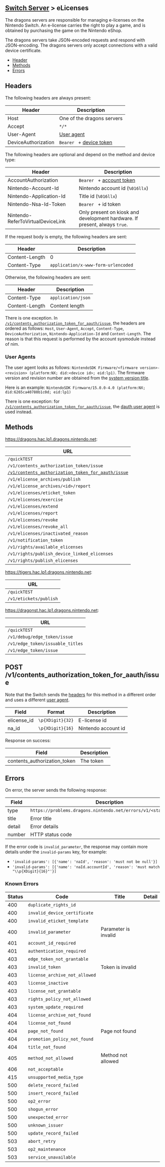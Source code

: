 [Switch Server](Server-List#switch) > eLicenses
---

The dragons servers are responsible for managing e-licenses on the Nintendo Switch. An e-license carries the right to play a game, and is obtained by purchasing the game on the Nintendo eShop.

The dragons servers take JSON-encoded requests and respond with JSON-encoding. The dragons servers only accept connections with a valid device certificate.

* [Header](#headers)
* [Methods](#methods)
* [Errors](#errors)

## Headers
The following headers are always present:

| Header | Description |
| --- | --- |
| Host | One of the dragons servers |
| Accept | `*/*` |
| User-Agent | [User agent](#user-agents) |
| DeviceAuthorization | `Bearer ` + [device token](DAuth-Server) |

The following headers are optional and depend on the method and device type:

| Header | Description |
| --- | --- |
| AccountAuthorization | `Bearer ` + [account token](Account-Server-(Switch)) |
| Nintendo-Account-Id | Nintendo account id (`%016llx`) |
| Nintendo-Application-Id | Title id (`%016llx`) |
| Nintendo-Nsa-Id-Token | `Bearer ` + id token |
| Nintendo-ReferToVirtualDeviceLink | Only present on kiosk and development hardware. If present, always `true`. |

If the request body is empty, the following headers are sent:

| Header | Description |
| --- | --- |
| Content-Length | 0 |
| Content-Type | `application/x-www-form-urlencoded` |

Otherwise, the following headers are sent:

| Header | Description |
| --- | --- |
| Content-Type | `application/json` |
| Content-Length | Content length |

There is one exception. In [`/v1/contents_authorization_token_for_aauth/issue`](#post-v1contents_authorization_token_for_aauthissue),  the headers are ordered as follows: `Host`, `User-Agent`, `Accept`, `Content-Type`, `DeviceAuthorization`, `Nintendo-Application-Id` and `Content-Length`. The reason is that this request is performed by the account sysmodule instead of nim.

### User Agents
The user agent looks as follows: `NintendoSDK Firmware/<firmware version>-<revision> (platform:NX; did:<device id>; eid:lp1)`. The firmware version and revision number are obtained from the [system version title](https://switchbrew.org/wiki/System_Version_Title).

Here is an example: `NintendoSDK Firmware/15.0.0-4.0 (platform:NX; did:6265ca40780b1c0d; eid:lp1)`

There is one exception: for [`/v1/contents_authorization_token_for_aauth/issue`](#post-v1contents_authorization_token_for_aauthissue), the [dauth user agent](DAuth-Server) is used instead.

## Methods

https://dragons.hac.lp1.dragons.nintendo.net:

| URL |
| --- |
| `/quickTEST` |
| `/v1/contents_authorization_token/issue` |
| [`/v1/contents_authorization_token_for_aauth/issue`](#post-v1contents_authorization_token_for_aauthissue) |
| `/v1/elicense_archives/publish` |
| `/v1/elicense_archives/<id>/report` |
| `/v1/elicenses/eticket_token` |
| `/v1/elicenses/exercise` |
| `/v1/elicenses/extend` |
| `/v1/elicenses/report` |
| `/v1/elicenses/revoke` |
| `/v1/elicenses/revoke_all` |
| `/v1/elicenses/inactivated_reason` |
| `/v1/notification_token` |
| `/v1/rights/available_elicenses` |
| `/v1/rights/publish_device_linked_elicenses` |
| `/v1/rights/publish_elicenses` |

https://tigers.hac.lp1.dragons.nintendo.net:

| URL |
| --- |
| `/quickTEST` |
| `/v1/etickets/publish` |

https://dragonst.hac.lp1.dragons.nintendo.net:

| URL |
| --- |
| `/quickTEST` |
| `/v1/debug/edge_token/issue` |
| `/v1/edge_token/issuable_titles` |
| `/v1/edge_token/issue` |

## POST /v1/contents_authorization_token_for_aauth/issue
Note that the Switch sends the [headers](#headers) for this method in a different order and uses a different [user agent](#user-agents).

| Field | Format | Description |
| --- | --- | --- |
| elicense_id | `\p{XDigit}{32}` | E-license id |
| na_id | `\p{XDigit}{16}` | Nintendo account id |

Response on success:

| Field | Description |
| --- | --- |
| contents_authorization_token | The token |

## Errors
On error, the server sends the following response:

| Field | Description |
| --- | --- |
| type | `https://problems.dragons.nintendo.net/errors/v1/<status>/<code>` |
| title | Error title |
| detail | Error details |
| number | HTTP status code |

If the error code is `invalid_parameter`, the response may contain more details under the `invalid-params` key, for example:

* `'invalid-params': [{'name': 'naId', 'reason': 'must not be null'}]`
* `'invalid-params': [{'name': 'naId.accountId', 'reason': 'must match "\\p{XDigit}{16}"'}]`

### Known Errors
| Status | Code | Title | Detail |
| --- | --- | --- | --- |
| 400 | `duplicate_rights_id` | | |
| 400 | `invalid_device_certificate` | | |
| 400 | `invalid_eticket_template` | | |
| 400 | `invalid_parameter` | Parameter is invalid | |
| 401 | `account_id_required` | | |
| 401 | `authentication_required` | | |
| 403 | `edge_token_not_grantable` | | |
| 403 | `invalid_token` | Token is invalid | |
| 403 | `license_archive_not_allowed` | | |
| 403 | `license_inactive` | | |
| 403 | `license_not_grantable` | | |
| 403 | `rights_policy_not_allowed` | | |
| 403 | `system_update_required` | | |
| 404 | `license_archive_not_found` | | |
| 404 | `license_not_found` | | |
| 404 | `page_not_found` | Page not found | |
| 404 | `promotion_policy_not_found` | | |
| 404 | `title_not_found` | | |
| 405 | `method_not_allowed` | Method not allowed | |
| 406 | `not_acceptable` | | |
| 415 | `unsupported_media_type` | | |
| 500 | `delete_record_failed` | | |
| 500 | `insert_record_failed` | | |
| 500 | `op2_error` | | |
| 500 | `shogun_error` | | |
| 500 | `unexpected_error` | | |
| 500 | `unknown_issuer` | | |
| 500 | `update_record_failed` | | |
| 503 | `abort_retry` | | |
| 503 | `op2_maintenance` | | |
| 503 | `service_unavailable` | | |